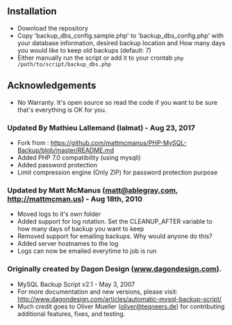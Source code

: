 ## Installation

* Download the repository
* Copy 'backup_dbs_config.sample.php' to 'backup_dbs_config.php' with your database information, desired backup location and  How many days you would like to keep old backups (default: 7)
* Either manually run the script or add it to your crontab `php /path/to/script/backup_dbs.php`

## Acknowledgements  

* No Warranty. It's open source so read the code if you want to be sure that's everything is OK for you.

### Updated By Mathieu Lallemand (lalmat) - Aug 23, 2017

* Fork from : https://github.com/mattmcmanus/PHP-MySQL-Backup/blob/master/README.md
* Added PHP 7.0 compatibility (using mysqli)
* Added password protection
* Limit compression engine (Only ZIP) for password protection purpose

### Updated by Matt McManus (matt@ablegray.com, http://mattmcman.us) - Aug 18th, 2010

* Moved logs to it's own folder
* Added support for log rotation. Set the CLEANUP_AFTER variable to how many days of backup you want to keep
* Removed support for emailing backups. Why would anyone do this?
* Added server hostnames to the log
* Logs can now be emailed everytime to job is run

### Originally created by Dagon Design (www.dagondesign.com).

* MySQL Backup Script v2.1 - May 3, 2007
* For more documentation and new versions, please visit: http://www.dagondesign.com/articles/automatic-mysql-backup-script/
* Much credit goes to Oliver Mueller (oliver@teqneers.de) for contributing additional features, fixes, and testing.
